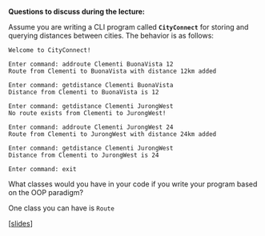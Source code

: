 **Questions to discuss during the lecture:**

<panel header=":lock: Classes for CityConnect app">
<question has-input="true">

Assume you are writing a CLI program called **`CityConnect`** for storing and querying distances between cities. The behavior is as follows:

```
Welcome to CityConnect!

Enter command: addroute Clementi BuonaVista 12
Route from Clementi to BuonaVista with distance 12km added

Enter command: getdistance Clementi BuonaVista
Distance from Clementi to BuonaVista is 12

Enter command: getdistance Clementi JurongWest
No route exists from Clementi to JurongWest!

Enter command: addroute Clementi JurongWest 24
Route from Clementi to JurongWest with distance 24km added

Enter command: getdistance Clementi JurongWest
Distance from Clementi to JurongWest is 24

Enter command: exit

```
What classes would you have in your code if you write your program based on the OOP paradigm?

<div slot="hint">

One class you can have is `Route`

</div>

</question>

</panel>

[[slides](http://www.comp.nus.edu.sg/~cs2103/AY1718S1/slides/L4.pptx)]
